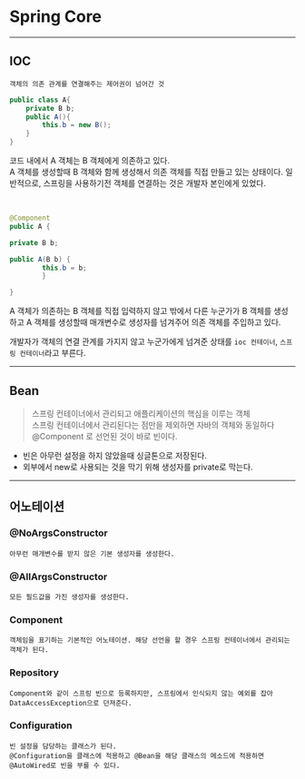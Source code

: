 # Spring Core

---

## IOC
    객체의 의존 관계를 연결해주는 제어권이 넘어간 것

```java
public class A{
    private B b;
    public A(){
        this.b = new B();
    }
}
```

코드 내에서 A 객체는 B 객체에게 의존하고 있다.   
A 객체를 생성할때 B 객체와 함께 생성해서 의존 객체를 직접 만들고 있는 상태이다.
일반적으로, 스프링을 사용하기전 객체를 연결하는 것은 개발자 본인에게  있었다.

<br>

```java
@Component
public A {

private B b;

public A(B b) {
        this.b = b;
        }

}
```

A 객체가 의존하는 B 객체를 직접 입력하지 않고 밖에서 다른 누군가가 B 객체를 생성하고 A 객체를 생성할때 매개변수로 생성자를 넘겨주어 의존 객체를 주입하고 있다.

개발자가 객체의 연결 관계를 가지지 않고 누군가에게 넘겨준 상태를 `ioc 컨테이너`, `스프링 컨테이너`라고 부른다.


---

## Bean

> 스프링 컨테이너에서 관리되고 애플리케이션의 핵심을 이루는 객체   
> 스프링 컨테이너에서 관리된다는 점만을 제외하면 자바의 객체와 동일하다
> @Component 로 선언된 것이 바로 빈이다.


- 빈은 아무런 설정을 하지 않았을때 싱글톤으로 저장된다.
- 외부에서 new로 사용되는 것을 막기 위해 생성자를 private로 막는다.

---

## 어노테이션

### @NoArgsConstructor
    아무런 매개변수를 받지 않은 기본 생성자를 생성한다.

### @AllArgsConstructor
    모든 필드값을 가진 생성자를 생성한다.

### Component
    객체임을 표기하는 기본적인 어노테이션. 해당 선언을 할 경우 스프링 컨테이너에서 관리되는 객체가 된다.

### Repository
    Component와 같이 스프링 빈으로 등록하지만, 스프링에서 인식되지 않는 예외를 잡아 DataAccessException으로 던져준다.

### Configuration
    빈 설정을 담당하는 클래스가 된다.
    @Configuration을 클래스에 적용하고 @Bean을 해당 클래스의 메소드에 적용하면 @AutoWired로 빈을 부를 수 있다.


